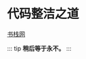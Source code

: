 # 代码整洁之道

[书栈网](https://www.bookstack.cn/read/Clean-Code-zh/docs-README.md)

::: tip
**稍后等于永不。**
:::
